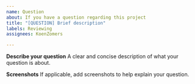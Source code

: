 ```yaml
---
name: Question
about: If you have a question regarding this project
title: "[QUESTION] Brief description"
labels: Reviewing
assignees: KoenZomers

---
```


**Describe your question**
A clear and concise description of what your question is about.

**Screenshots**
If applicable, add screenshots to help explain your question.
